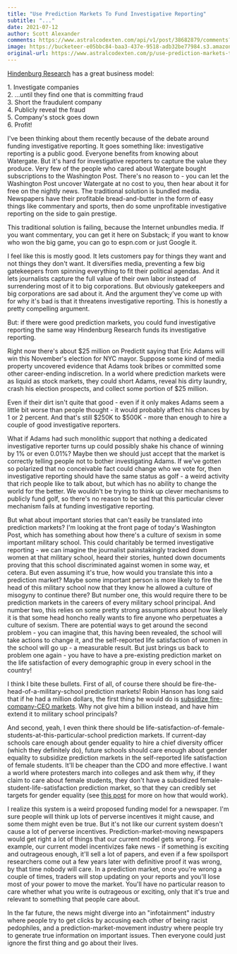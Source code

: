 ```yaml
---
title: "Use Prediction Markets To Fund Investigative Reporting"
subtitle: "..."
date: 2021-07-12
author: Scott Alexander
comments: https://www.astralcodexten.com/api/v1/post/38682879/comments?&all_comments=true
image: https://bucketeer-e05bbc84-baa3-437e-9518-adb32be77984.s3.amazonaws.com/public/images/9f347213-4b56-48b0-943b-bd7f5c058219_1600x900.jpeg
original-url: https://www.astralcodexten.com/p/use-prediction-markets-to-fund-investigative
---
```

[Hindenburg Research](https://en.wikipedia.org/wiki/Hindenburg_Research) has a great business model:

1\. Investigate companies  
2\. ...until they find one that is committing fraud  
3\. Short the fraudulent company  
4\. Publicly reveal the fraud  
5\. Company's stock goes down  
6\. Profit!

I've been thinking about them recently because of the debate around funding investigative reporting. It goes something like: investigative reporting is a public good. Everyone benefits from knowing about Watergate. But it's hard for investigative reporters to capture the value they produce. Very few of the people who cared about Watergate bought subscriptions to the Washington Post. There's no reason to - you can let the Washington Post uncover Watergate at no cost to you, then hear about it for free on the nightly news. The traditional solution is bundled media. Newspapers have their profitable bread-and-butter in the form of easy things like commentary and sports, then do some unprofitable investigative reporting on the side to gain prestige. 

This traditional solution is failing, because the Internet unbundles media. If you want commentary, you can get it here on Substack; if you want to know who won the big game, you can go to espn.com or just Google it. 

I feel like this is mostly good. It lets customers pay for things they want and not things they don't want. It diversifies media, preventing a few big gatekeepers from spinning everything to fit their political agendas. And it lets journalists capture the full value of their own labor instead of surrendering most of it to big corporations. But obviously gatekeepers and big corporations are sad about it. And the argument they've come up with for why it's bad is that it threatens investigative reporting. This is honestly a pretty compelling argument.

But: if there were good prediction markets, you could fund investigative reporting the same way Hindenburg Research funds its investigative reporting.

Right now there's about $25 million on Predictit saying that Eric Adams will win this November's election for NYC mayor. Suppose some kind of media property uncovered evidence that Adams took bribes or committed some other career-ending indiscretion. In a world where prediction markets were as liquid as stock markets, they could short Adams, reveal his dirty laundry, crash his election prospects, and collect some portion of $25 million.

Even if their dirt isn't quite that good - even if it only makes Adams seem a little bit worse than people thought - it would probably affect his chances by 1 or 2 percent. And that's still $250K to $500K - more than enough to hire a couple of good investigative reporters.

What if Adams had such monolithic support that nothing a dedicated investigative reporter turns up could possibly shake his chance of winning by 1% or even 0.01%? Maybe then we should just accept that the market is correctly telling people not to bother investigating Adams. If we've gotten so polarized that no conceivable fact could change who we vote for, then investigative reporting should have the same status as golf - a weird activity that rich people like to talk about, but which has no ability to change the world for the better. We wouldn't be trying to think up clever mechanisms to publicly fund golf, so there's no reason to be sad that this particular clever mechanism fails at funding investigative reporting.

But what about important stories that can't easily be translated into prediction markets? I'm looking at the front page of today's Washington Post, which has something about how there's a culture of sexism in some important military school. This could charitably be termed investigative reporting - we can imagine the journalist painstakingly tracked down women at that military school, heard their stories, hunted down documents proving that this school discriminated against women in some way, et cetera. But even assuming it's true, how would you translate this into a prediction market? Maybe some important person is more likely to fire the head of this military school now that they know he allowed a culture of misogyny to continue there? But number one, this would require there to be prediction markets in the careers of every military school principal. And number two, this relies on some pretty strong assumptions about how likely it is that some head honcho really wants to fire anyone who perpetuates a culture of sexism. There are potential ways to get around the second problem - you can imagine that, this having been revealed, the school will take actions to change it, and the self-reported life satisfaction of women in the school will go up - a measurable result. But just brings us back to problem one again - you have to have a pre-existing prediction market on the life satisfaction of every demographic group in every school in the country!

I think I bite these bullets. First of all, of course there should be fire-the-head-of-a-military-school prediction markets! Robin Hanson has long said that if he had a million dollars, the first thing he would do is [subsidize fire-company-CEO markets](https://www.overcomingbias.com/2008/04/if-i-had-a-mill.html). Why not give him a billion instead, and have him extend it to military school principals?

And second, yeah, I even think there should be life-satisfaction-of-female-students-at-this-particular-school prediction markets. If current-day schools care enough about gender equality to hire a chief diversity officer (which they definitely do), future schools should care enough about gender equality to subsidize prediction markets in the self-reported life satisfaction of female students. It'll be cheaper than the CDO and more effective. I want a world where protesters march into colleges and ask them why, if they claim to care about female students, they don't have a subsidized female-student-life-satisfaction prediction market, so that they can credibly set targets for gender equality (see [this post](https://astralcodexten.substack.com/p/instead-of-pledging-to-change-the) for more on how that would work). 

I realize this system is a weird proposed funding model for a newspaper. I'm sure people will think up lots of perverse incentives it might cause, and some them might even be true. But it's not like our current system doesn't cause a lot of perverse incentives. Prediction-market-moving newspapers would get right a lot of things that our current model gets wrong. For example, our current model incentivizes fake news - if something is exciting and outrageous enough, it'll sell a lot of papers, and even if a few spoilsport researchers come out a few years later with definitive proof it was wrong, by that time nobody will care. In a prediction market, once you're wrong a couple of times, traders will stop updating on your reports and you'll lose most of your power to move the market. You'll have no particular reason to care whether what you write is outrageous or exciting, only that it's true and relevant to something that people care about.

In the far future, the news might diverge into an "infotainment" industry where people try to get clicks by accusing each other of being racist pedophiles, and a prediction-market-movement industry where people try to generate true information on important issues. Then everyone could just ignore the first thing and go about their lives.

